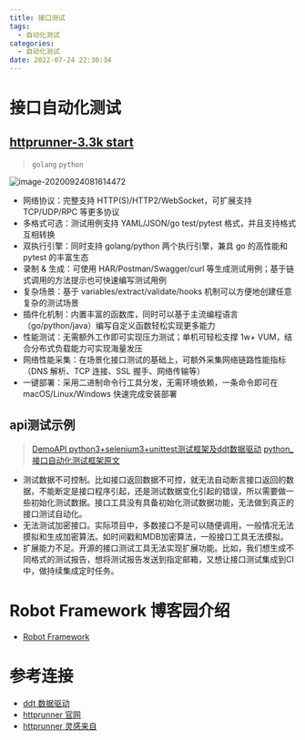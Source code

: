 ```yaml
---
title: 接口测试
tags:
  - 自动化测试
categories:
  - 自动化测试 
date: 2022-07-24 22:30:34
---
```


# 接口自动化测试

## [httprunner-3.3k start](https://github.com/httprunner/httprunner)

> `golang` `python`

![image-20200924081614472](https://camo.githubusercontent.com/678fe668e23a584ee22d9bd8af7326482080778d66204a5209ebfcc70ec8acbb/68747470733a2f2f6874747072756e6e65722e636f6d2f696d6167652f6872702d666c6f772e6a7067)


- 网络协议：完整支持 HTTP(S)/HTTP2/WebSocket，可扩展支持 TCP/UDP/RPC 等更多协议
- 多格式可选：测试用例支持 YAML/JSON/go test/pytest 格式，并且支持格式互相转换
- 双执行引擎：同时支持 golang/python 两个执行引擎，兼具 go 的高性能和 pytest 的丰富生态
- 录制 & 生成：可使用 HAR/Postman/Swagger/curl 等生成测试用例；基于链式调用的方法提示也可快速编写测试用例
- 复杂场景：基于 variables/extract/validate/hooks 机制可以方便地创建任意复杂的测试场景
- 插件化机制：内置丰富的函数库，同时可以基于主流编程语言（go/python/java）编写自定义函数轻松实现更多能力
- 性能测试：无需额外工作即可实现压力测试；单机可轻松支撑 1w+ VUM，结合分布式负载能力可实现海量发压
- 网络性能采集：在场景化接口测试的基础上，可额外采集网络链路性能指标（DNS 解析、TCP 连接、SSL 握手、网络传输等）
- 一键部署：采用二进制命令行工具分发，无需环境依赖，一条命令即可在 macOS/Linux/Windows 快速完成安装部署

##  api测试示例
> [DemoAPI python3+selenium3+unittest测试框架及ddt数据驱动](https://github.com/yingoja/DemoAPI)
> [python_接口自动化测试框架原文](https://www.cnblogs.com/yinjia/p/9503408.html#4614912)

- 测试数据不可控制。比如接口返回数据不可控，就无法自动断言接口返回的数据，不能断定是接口程序引起，还是测试数据变化引起的错误，所以需要做一些初始化测试数据。接口工具没有具备初始化测试数据功能，无法做到真正的接口测试自动化。
- 无法测试加密接口。实际项目中，多数接口不是可以随便调用，一般情况无法摸拟和生成加密算法。如时间戳和MDB加密算法，一般接口工具无法摸拟。
- 扩展能力不足。开源的接口测试工具无法实现扩展功能。比如，我们想生成不同格式的测试报告，想将测试报告发送到指定邮箱，又想让接口测试集成到CI中，做持续集成定时任务。

# Robot Framework 博客园介绍
- [Robot Framework](https://www.cnblogs.com/yinjia/category/1598575.html)

# 参考连接
- [ddt 数据驱动](https://github.com/datadriventests/ddt)
- [httprunner 官网](https://httprunner.com/quickrunner/overview/)
- [httprunner 灵感来自](https://www.cnblogs.com/yinjia/p/10415920.html#4665362)

